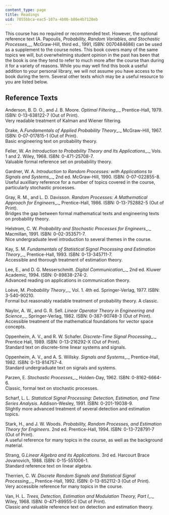 ```yaml
---
content_type: page
title: Readings
uid: 7055bbca-eac5-107a-4b0b-b86e4b7128eb
---
```


This course has no required or recommended text. However, the optional reference text (A. Papoulis, _Probability, Random Variables, and Stochastic Processes__,_ McGraw-Hill, third ed., 1991, ISBN: 0070484686) can be used as a supplement to the course notes. This book covers many of the same topics we will, but overwhelming student opinion in the past has been that the book is one they tend to refer to much more after the course than during it for a variety of reasons. While you may well find this book a useful addition to your personal library, we will not assume you have access to the book during the term. Several other texts which may be a useful resource to you are listed below.

Reference Texts
---------------

Anderson, B. D. O., and J. B. Moore. _Optimal Filtering__._ Prentice-Hall, 1979. ISBN: 0-13-638122-7 (Out of Print).  
Very readable treatment of Kalman and Wiener filtering.

Drake, A._Fundamentals of Applied Probability Theory__._ McGraw-Hill, 1967. ISBN: 0-07-017815-1 (Out of Print).  
Basic engineering text on probability theory.

Feller, W. _An Introduction to Probability Theory and Its Applications__._ Vols. 1 and 2. Wiley, 1968. ISBN: 0-471-25708-7.  
Valuable formal reference set on probability theory.

Gardner, W. A. _Introduction to Random Processes: with Applications to Signals and Systems__._ 2nd ed. McGraw-Hill, 1990. ISBN: 0-07-022855-8.  
Useful auxilliary reference for a number of topics covered in the course, particularly stochastic processes.

Gray, R. M., and L. D. Davisson. _Random Processes: A Mathematical Approach for Engineers__._ Prentice-Hall, 1986. ISBN: 0-13-752882-5 (Out of Print).  
Bridges the gap between formal mathematical texts and engineering texts on probability theory.

Helstrom, C. W. _Probability and Stochastic Processes for Engineers__._ Macmillan, 1991. ISBN: 0-02-353571-7.  
Nice undergraduate level introduction to several themes in the course.

Kay, S. M. _Fundamentals of Statistical Signal Processing and Estimation Theory__._ Prentice-Hall, 1993. ISBN: 0-13-345711-7.  
Accessible and thorough treatment of estimation theory.

Lee, E., and D. G. Messerschmitt. _Digital Communication__._ 2nd ed. Kluwer Academic, 1994. ISBN: 0-89838-274-2.  
Advanced reading on applications in communication theory.

Loève, M. _Probability Theory__._ Vol. 1. 4th ed. Springer-Verlag, 1977. ISBN: 3-540-90210.  
Formal but reasonably readable treatment of probability theory. A classic.

Naylor, A. W., and G. R. Sell. _Linear Operator Theory in Engineering and Science__._ Springer-Verlag, 1982. ISBN: 0-387-90748-3 (Out of Print).  
Accessible treatment of the mathematical foundations for vector space concepts.

Oppenheim, A. V., and R. W. Schafer. _Discrete-Time Signal Processing__._ Prentice Hall, 1989. ISBN: 0-13-216292-X (Out of Print).  
Standard text on discrete-time linear systems and signals.

Oppenheim, A. V., and A. S. Willsky. _Signals and Systems__._ Prentice-Hall, 1982. ISBN: 0-13-814757-4.  
Standard undergraduate text on signals and systems.

Parzen, E. _Stochastic Processes__._ Holden-Day, 1962. ISBN: 0-8162-6664-6.  
Classic, formal text on stochastic processes.

Scharf, L. L. _Statistical Signal Processing: Detection, Estimation, and Time Series Analysis_. Addison-Wesley, 1991. ISBN: 0-201-19038-9.  
Slightly more advanced treatment of several detection and estimation topics.

Stark, H., and J. W. Woods. _Probability, Random Processes, and Estimation Theory for Engineers_. 2nd ed. Prentice-Hall, 1994. ISBN: 0-13-728791-7 (Out of Print).  
A useful reference for many topics in the course, as well as the background material.

Strang, G._Linear Algebra and its Applications_. 3rd ed. Harcourt Brace Jovanovich, 1988. ISBN: 0-15-551006-1.  
Standard reference text on linear algebra.

Therrien, C. W. _Discrete Random Signals and Statistical Signal Processing__._ Prentice-Hall, 1992. ISBN: 0-13-852112-3 (Out of Print).  
Very accessible reference for many topics in the course.

Van, H. L. _Trees, Detection, Estimation and Modulation Theory, Part I__._ Wiley, 1968. ISBN: 0-471-89955-0 (Out of Print).  
Classic and valuable reference text on detection and estimation theory.
